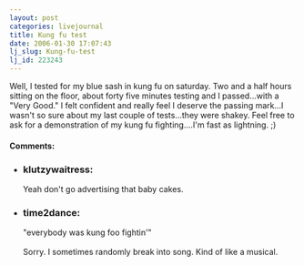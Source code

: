 ```yaml
---
layout: post
categories: livejournal
title: Kung fu test
date: 2006-01-30 17:07:43
lj_slug: Kung-fu-test
lj_id: 223243
---
```

Well, I tested for my blue sash in kung fu on saturday. Two and a half hours sitting on the floor, about forty five minutes testing and I passed...with a "Very Good." I felt confident and really feel I deserve the passing mark...I wasn't so sure about my last couple of tests...they were shakey. Feel free to ask for a demonstration of my kung fu fighting....I'm fast as lightning. ;)


<div id="comments"><h4>Comments:</h4><div class="lj-comments"><ul>
<li><h3>klutzywaitress: </h3>
<a id="comment-611"></a>
<p>Yeah don't go advertising that baby cakes.</p>
</li>
<li><h3>time2dance: </h3>
<a id="comment-612"></a>
<p>"everybody was kung foo fightin'"<br>
<br>
Sorry.  I sometimes randomly break into song.  Kind of like a musical.</p>
</li>
</ul></div></div>
